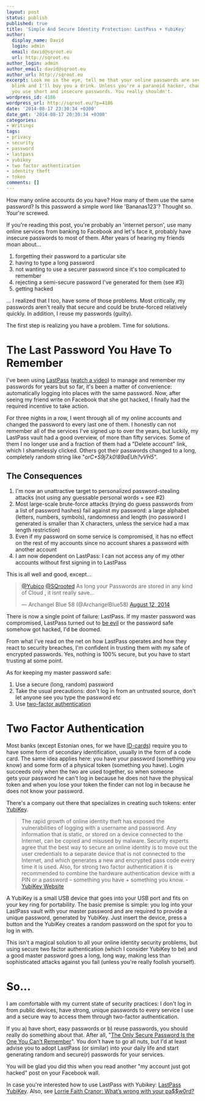 ```yaml
---
layout: post
status: publish
published: true
title: 'Simple And Secure Identity Protection: LastPass + YubiKey'
author:
  display_name: David
  login: admin
  email: david@sqroot.eu
  url: http://sqroot.eu
author_login: admin
author_email: david@sqroot.eu
author_url: http://sqroot.eu
excerpt: Look me in the eye, tell me that your online passwords are secure, don't
  blink and I'll buy you a drink. Unless you're a paranoid hacker, chances are that
  you use short and insecure passwords. You really shouldn't.
wordpress_id: 4186
wordpress_url: http://sqroot.eu/?p=4186
date: '2014-08-17 23:30:34 +0300'
date_gmt: '2014-08-17 20:30:34 +0300'
categories:
- Writings
tags:
- privacy
- security
- password
- lastpass
- yubikey
- two factor authentication
- identity theft
- token
comments: []
---
```

<p>How many online accounts do you have? How many of them use the same password? Is this password a simple word like 'Bananas123'? Thought so. Your're screwed.</p>
<p>If you're reading this post, you're probably an 'internet person', use many online services from banking to Facebook and let's face it, probably have insecure passwords to most of them. After years of hearing my friends moan about...</p>
<ol>
<li>forgetting their password to a particular site</li>
<li>having to type a long password</li>
<li>not wanting to use a securer password since it's too complicated to remember</li>
<li>rejecting a semi-secure password I've generated for them (see #3)</li>
<li>getting hacked</li>
</ol>
<p>... I realized that I too, have some of those problems. Most critically, my passwords aren't really that secure and could be brute-forced relatively quickly. In addition, I reuse my passwords (guilty).</p>
<p>The first step is realizing you have a problem. Time for solutions.<a id="more"></a><a id="more-4186"></a></p>
<h1>The Last Password You Have To Remember</h1>
<p>I've been using <a href="https://lastpass.com/">LastPass</a> (<a href="https://www.youtube.com/watch?v=AXwdzWaf4RI">watch a video</a>) to manage and remember my passwords for years but so far, it's been a matter of convenience: automatically logging into places with the same password. Now, after seeing my friend write on Facebook that she got hacked, I finally had the required incentive to take action.</p>
<p>For three nights in a row, I went through all of my online accounts and changed the password to every last one of them. I honestly can not remember all of the services I've signed up to over the years, but luckily, my LastPass vault had a good overview, of more than fifty services. Some of them I no longer use and a fraction of them had a "Delete account" link, which I shamelessly clicked. Others got their passwords changed to a long, completely random string like "<em>orC+S9j7.k0!89aEUh?vVH5</em>".</p>
<h2>The Consequences</h2>
<ol>
<li>I'm now an unattractive target to personalized password-stealing attacks (not using any guessable personal words + see #2)</li>
<li>Most large-scale brute-force attacks (trying do guess passwords from a list of password hashes) fail against my password: a large alphabet (letters, numbers, symbols), randomness and length (no password I generated is smaller than X characters, unless the service had a max length restriction)</li>
<li>Even if my password on some service is compromised, it has no effect on the rest of my accounts since no account shares a password with another account</li>
<li>I am now dependent on LastPass: I can not access any of my other accounts without first signing in to LastPass</li>
</ol>
<p>This is all well and good, except...</p>
<blockquote class="twitter-tweet" lang="en"><p><a href="https://twitter.com/Yubico">@Yubico</a> <a href="https://twitter.com/SQrooted">@SQrooted</a> As long your Passwords are stored in any kind of Cloud , it isnt really save...</p>
<p>— Archangel Blue 58 (@ArchangelBlue58) <a href="https://twitter.com/ArchangelBlue58/statuses/499305669443727360">August 12, 2014</a></p></blockquote>
<p><script src="//platform.twitter.com/widgets.js" async="" charset="utf-8"></script></p>
<p>There is now a single point of failure: LastPass. If my master password was compromised, LastPass turned out to <a href="http://www.dailymail.co.uk/news/article-2337863/PRISM-Google-Facebook-DID-allow-NSA-access-data-talks-set-spying-rooms-despite-denials-Zuckerberg-Page-controversial-project.html">be evil</a> or the password safe somehow got hacked, I'd be doomed.</p>
<p>From what I've read on the net on how LastPass operates and how they react to security breaches, I'm confident in trusting them with my safe of encrypted passwords. Yes, nothing is 100% secure, but you have to start trusting at some point.</p>
<p>As for keeping my master password safe:</p>
<ol>
<li>Use a secure (long, random) password</li>
<li>Take the usual precautions: don't log in from an untrusted source, don't let anyone see you type the password etc</li>
<li>Use <a href="http://searchsecurity.techtarget.com/definition/two-factor-authentication">two-factor authentication</a></li>
</ol>
<h1>Two Factor Authentication</h1>
<p>Most banks (except Estonian ones, for we have <a href="http://www.id.ee/index.php?id=30470">ID-cards</a>) require you to have some form of secondary identification, usually in the form of a code card. The same idea applies here: you have your password (something you know) and some form of a physical token (something you have). Login succeeds only when the two are used together, so when someone gets your password he can't log in because he does not have the physical token and when you lose your token the finder can not log in because he does not know your password.</p>
<p>There's a company out there that specializes in creating such tokens: enter <a href="http://www.yubico.com/">YubiKey</a>.</p>
<blockquote><p>
  The rapid growth of online identity theft has exposed the vulnerabilities of logging with a username and password. Any information that is static, or stored on a device connected to the Internet, can be copied and misused by malware. Security experts agree that the best way to secure an online identity is to move out the user credentials to a separate device that is not connected to the Internet, and which generates a new and encrypted pass code every time it is used. Also, for strong two factor authentication it is recommended to combine the hardware authentication device with a PIN or a password – something you have + something you know. - <a href="http://www.yubico.com/about/intro/yubikey/">YubiKey Website</a>
</p></blockquote>
<p>A YubiKey is a small USB device that goes into your USB port and fits on your key ring for portability. The basic premise is simple: you log into your LastPass vault with your master password and are required to provide a unique password, generated by YubiKey. Just insert the device, press a button and the YubiKey creates a random password on the spot for you to log in with.</p>
<p>This isn't a magical solution to all your online identity security problems, but using secure two factor authentication (which I consider YubiKey to be) and a good master password goes a long, long way, making less than sophisticated attacks against you fail (unless you're really foolish yourself).</p>
<h1>So...</h1>
<p>I am comfortable with my current state of security practices: I don't log in from public devices, have strong, unique passwords to every service I use and a secure way to access them through two-factor authentication.</p>
<p>If you a) have short, easy passwords or b) reuse passwords, you should really do something about that. After all, "<a href="http://lifehacker.com/5785420/the-only-secure-password-is-the-one-you-cant-remember">The Only Secure Password Is the One You Can’t Remember</a>". You don't have to go all nuts, but I'd at least advise you to adopt LastPass (or similar) into your daily life and start generating random and secure(r) passwords for your services.</p>
<p>You will be glad you did this when you read another "my account just got hacked" post on your Facebook wall.</p>
<p>In case you're interested how to use LastPass with Yubikey: <a href="http://www.yubico.com/products/yubikey-hardware/lastpass-yubikey/">LastPass YubiKey</a>. Also, see <a href="http://www.ted.com/talks/lorrie_faith_cranor_what_s_wrong_with_your_pa_w0rd">Lorrie Faith Cranor: What’s wrong with your pa$$w0rd?</a></p>
